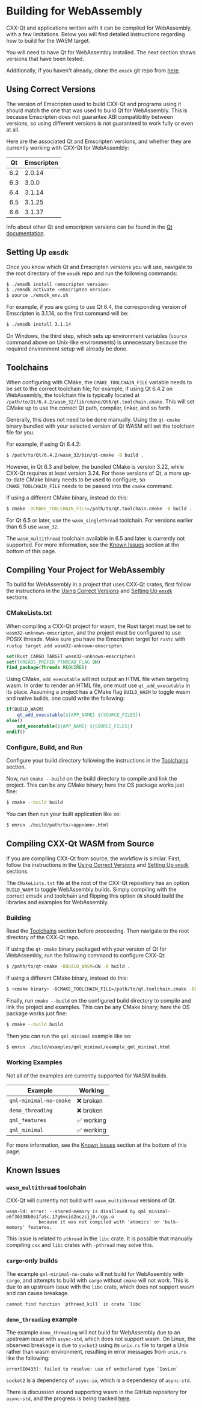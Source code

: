 <!--
SPDX-FileCopyrightText: 2024 Klarälvdalens Datakonsult AB, a KDAB Group company <info@kdab.com>
SPDX-FileContributor: Matt Aber <matt.aber@kdab.com>

SPDX-License-Identifier: MIT OR Apache-2.0
-->

# Building for WebAssembly

CXX-Qt and applications written with it can be compiled for WebAssembly, with a few limitations. Below you will find detailed instructions regarding how to build for the WASM target.

You will need to have Qt for WebAssembly installed. The next section shows versions that have been tested.

Additionally, if you haven't already, clone the `emsdk` git repo from [here](https://github.com/emscripten-core/emsdk).

## Using Correct Versions

The version of Emscripten used to build CXX-Qt and programs using it should match the one that was used to build Qt for WebAssembly. This is because Emscripten does not guarantee ABI compatibility between versions, so using different versions is not guaranteed to work fully or even at all.

Here are the associated Qt and Emscripten versions, and whether they are currently working with CXX-Qt for WebAssembly:

Qt|Emscripten
-|-
6.2|2.0.14
6.3|3.0.0
6.4|3.1.14
6.5|3.1.25
6.6|3.1.37

Info about other Qt and emscripten versions can be found in the [Qt documentation](https://doc.qt.io/qt-6/wasm.html).

## Setting Up `emsdk`

Once you know which Qt and Emscripten versions you will use, navigate to the root directory of the `emsdk` repo and run the following commands:

```bash
$ ./emsdk install <emscripten version>
$ ./emsdk activate <emscripten version>
$ source ./emsdk_env.sh
```

For example, if you are going to use Qt 6.4, the corresponding version of Emscripten is 3.1.14, so the first command will be:

```bash
$ ./emsdk install 3.1.14
```

On Windows, the third step, which sets up environment variables (`source` command above on Unix-like environments) is unnecessary because the required environment setup will already be done.

## Toolchains

When configuring with CMake, the `CMAKE_TOOLCHAIN_FILE` variable needs to be set to the correct toolchain file; for example, if using Qt 6.4.2 on WebAssembly, the toolchain file is typically located at `/path/to/Qt/6.4.2/wasm_32/lib/cmake/Qt6/qt.toolchain.cmake`. This will set CMake up to use the correct Qt path, compiler, linker, and so forth.

Generally, this does not need to be done manually. Using the `qt-cmake` binary bundled with your selected version of Qt WASM will set the toolchain file for you.

For example, if using Qt 6.4.2:

```bash
$ /path/to/Qt/6.4.2/wasm_32/bin/qt-cmake -B build .
```

However, in Qt 6.3 and below, the bundled CMake is version 3.22, while CXX-Qt requires at least version 3.24. For these versions of Qt, a more up-to-date CMake binary needs to be used to configure, so `CMAKE_TOOLCHAIN_FILE` needs to be passed into the `cmake` command.

If using a different CMake binary, instead do this:

```bash
$ cmake -DCMAKE_TOOLCHAIN_FILE=/path/to/qt.toolchain.cmake -B build .
```

For Qt 6.5 or later, use the `wasm_singlethread` toolchain. For versions earlier than 6.5 use `wasm_32`.

The `wasm_multithread` toolchain available in 6.5 and later is currently not supported. For more information, see the [Known Issues](#known-issues) section at the bottom of this page.

## Compiling Your Project for WebAssembly

To build for WebAssembly in a project that uses CXX-Qt crates, first follow the instructions in the [Using Correct Versions](#using-correct-versions) and [Setting Up `emsdk`](#setting-up-emsdk) sections.

### CMakeLists.txt

When compiling a CXX-Qt project for wasm, the Rust target must be set to `wasm32-unknown-emscripten`, and the project must be configured to use POSIX threads. Make sure you have the Emscripten target for `rustc` with `rustup target add wasm32-unknown-emscripten`.

```cmake
set(Rust_CARGO_TARGET wasm32-unknown-emscripten)
set(THREADS_PREFER_PTHREAD_FLAG ON)
find_package(Threads REQUIRED)
```

Using CMake, `add_executable` will not output an HTML file when targeting wasm. In order to render an HTML file, one must use `qt_add_executable` in its place. Assuming a project has a CMake flag `BUILD_WASM` to toggle wasm and native builds, one could write the following:

```cmake
if(BUILD_WASM)
    qt_add_executable(${APP_NAME} ${SOURCE_FILES})
else()
    add_executable(${APP_NAME} ${SOURCE_FILES})
endif()
```

### Configure, Build, and Run

Configure your build directory following the instructions in the [Toolchains](#toolchains) section.

Now, run `cmake --build` on the build directory to compile and link the project. This can be any CMake binary; here the OS package works just fine:

```bash
$ cmake --build build
```

You can then run your built application like so:

```bash
$ emrun ./build/path/to/<appname>.html
```

## Compiling CXX-Qt WASM from Source

If you are compiling CXX-Qt from source, the workflow is similar. First, follow the instructions in the [Using Correct Versions](#using-correct-versions) and [Setting Up `emsdk`](#setting-up-emsdk) sections.

The `CMakeLists.txt` file at the root of the CXX-Qt repository has an option `BUILD_WASM` to toggle WebAssembly builds. Simply compiling with the correct emsdk and toolchain and flipping this option `ON` should build the libraries and examples for WebAssembly.

### Building

Read the [Toolchains](#toolchains) section before proceeding. Then navigate to the root directory of the CXX-Qt repo.

If using the `qt-cmake` binary packaged with your version of Qt for WebAssembly, run the following command to configure CXX-Qt:

```bash
$ /path/to/qt-cmake -DBUILD_WASM=ON -B build .
```

If using a different CMake binary, instead do this:

```bash
$ <cmake binary> -DCMAKE_TOOLCHAIN_FILE=/path/to/qt.toolchain.cmake -DBUILD_WASM=ON -B build .
```

Finally, run `cmake --build` on the configured build directory to compile and link the project and examples. This can be any CMake binary; here the OS package works just fine:

```bash
$ cmake --build build
```

Then you can run the `qml_minimal` example like so:

```bash
$ emrun ./build/examples/qml_minimal/example_qml_minimal.html
```

### Working Examples

Not all of the examples are currently supported for WASM builds.

Example|Working
-|-
`qml-minimal-no-cmake`|❌ broken
`demo_threading`|❌ broken
`qml_features`|✅ working
`qml_minimal`|✅ working

For more information, see the [Known Issues](#known-issues) section at the bottom of this page.

## Known Issues

### `wasm_multithread` toolchain

CXX-Qt will currently not build with `wasm_multithread` versions of Qt.

```console
wasm-ld: error: --shared-memory is disallowed by qml_minimal-e6f36338b0e1fa5c.17g6vcid2nczsjj0.rcgu.o 
            because it was not compiled with 'atomics' or 'bulk-memory' features.
```

This issue is related to `pthread` in the `libc` crate. It is possible that manually compiling `cxx` and `libc` crates with `-pthread` may solve this.

### `cargo`-only builds

The example `qml-minimal-no-cmake` will not build for WebAssembly with `cargo`, and attempts to build with `cargo` without `cmake` will not work. This is due to an upstream issue with the `libc` crate, which does not support wasm and can cause breakage.

```console
cannot find function `pthread_kill` in crate `libc`
```

### `demo_threading` example

The example `demo_threading` will not build for WebAssembly due to an upstream issue with `async-std`, which does not support wasm. On Linux, the observed breakage is due to `socket2` using its `unix.rs` file to target a Unix rather than wasm environment, resulting in error messages from `unix.rs` like the following:

```console
error[E0433]: failed to resolve: use of undeclared type `IovLen`
```

`socket2` is a dependency of `async-io`, which is a dependency of `async-std`.

There is discussion around supporting wasm in the GitHub repository for `async-std`, and the progress is being tracked [here](https://github.com/async-rs/async-std/issues/220).
